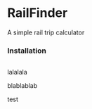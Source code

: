 # RailFinder
A simple rail trip calculator 

### Installation
```pip install -r requirements.txt
```

lalalala

blablablab

test
